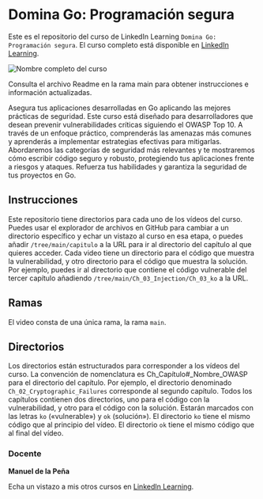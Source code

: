 # Domina Go: Programación segura

Este es el repositorio del curso de LinkedIn Learning `Domina Go: Programación segura`. El curso completo está disponible en [LinkedIn Learning][lil-course-url].

![Nombre completo del curso][lil-thumbnail-url] 

Consulta el archivo Readme en la rama main para obtener instrucciones e información actualizadas.

Asegura tus aplicaciones desarrolladas en Go aplicando las mejores prácticas de seguridad. Este curso está diseñado para desarrolladores que desean prevenir vulnerabilidades críticas siguiendo el OWASP Top 10. A través de un enfoque práctico, comprenderás las amenazas más comunes y aprenderás a implementar estrategias efectivas para mitigarlas. Abordaremos las categorías de seguridad más relevantes y te mostraremos cómo escribir código seguro y robusto, protegiendo tus aplicaciones frente a riesgos y ataques. Refuerza tus habilidades y garantiza la seguridad de tus proyectos en Go.

## Instrucciones

Este repositorio tiene directorios para cada uno de los vídeos del curso. Puedes usar el explorador de archivos en GitHub para cambiar a un directorio específico y echar un vistazo al curso en esa etapa, o puedes añadir `/tree/main/capitulo` a la URL para ir al directorio del capítulo al que quieres acceder. Cada video tiene un directorio para el código que muestra la vulnerabilidad, y otro directorio para el código que muestra la solución. Por ejemplo, puedes ir al directorio que contiene el código vulnerable del tercer capítulo añadiendo `/tree/main/Ch_03_Injection/Ch_03_ko` a la URL.

## Ramas

El video consta de una única rama, la rama `main`.

## Directorios

Los directorios están estructurados para corresponder a los vídeos del curso. La convención de nomenclatura es Ch_Capítulo#_Nombre_OWASP para el directorio del capítulo. Por ejemplo, el directorio denominado `Ch_02_Cryptographic_Failures` corresponde al segundo capítulo. Todos los capítulos contienen dos directorios, uno para el código con la vulnerabilidad, y otro para el código con la solución. Estarán marcados con las letras `ko` («vulnerable») y `ok` (solución»). El directorio `ko` tiene el mismo código que al principio del vídeo. El directorio `ok` tiene el mismo código que al final del vídeo.

### Docente

**Manuel de la Peña**

Echa un vistazo a mis otros cursos en [LinkedIn Learning](https://www.linkedin.com/learning/instructors/manuel-de-la-pena).

[0]: # (Replace these placeholder URLs with actual course URLs)
[lil-course-url]: https://www.linkedin.com/learning/domina-go-programacion-segura
[lil-thumbnail-url]: https://media.licdn.com/dms/image/v2/D4E0DAQFHzDe5FVofaA/learning-public-crop_675_1200/B4EZXxWB.SHMAY-/0/1743510839914?e=2147483647&v=beta&t=l3ArZ1uFPCN4QBUFaRUQXbwLD0ST2H-ZDTGxh-2pHZ0

[1]: # (End of ES-Instruction ###############################################################################################)
